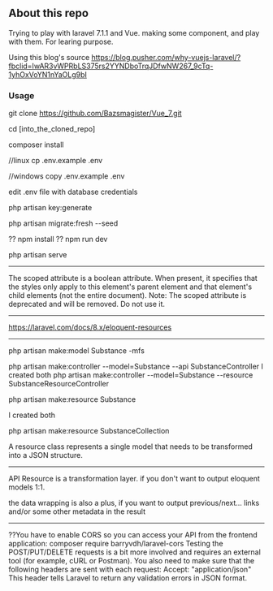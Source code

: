 ## About this repo

Trying to play with laravel 7.1.1 and Vue.
making some component, and play with them.
For learing purpose.

Using this blog's source
https://blog.pusher.com/why-vuejs-laravel/?fbclid=IwAR3vWPRbLS375rs2YYNDboTrqJDfwNW267_9cTq-1yhOxVoYN1nYaOLg9bI

### Usage

git clone https://github.com/Bazsmagister/Vue_7.git

cd [into_the_cloned_repo]

composer install

//linux
cp .env.example .env

//windows
copy .env.example .env

edit .env file with database credentials

php artisan key:generate

php artisan migrate:fresh --seed

??
npm install
??
npm run dev

php artisan serve

---

The scoped attribute is a boolean attribute.
When present, it specifies that the styles only apply to this element's parent element and that element's child elements (not the entire document).
Note: The scoped attribute is deprecated and will be removed. Do not use it.

---

https://laravel.com/docs/8.x/eloquent-resources

---

php artisan make:model Substance -mfs

php artisan make:controller --model=Substance --api SubstanceController
I created both
php artisan make:controller --model=Substance --resource SubstanceResourceController

php artisan make:resource Substance

I created both

php artisan make:resource SubstanceCollection

A resource class represents a single model that needs to be transformed into a JSON structure.

---

API Resource is a transformation layer. if you don't want to output eloquent models 1:1.

the data wrapping is also a plus, if you want to output previous/next... links and/or some other metadata in the result

---

??You have to enable CORS so you can access your API from the frontend application:
composer require barryvdh/laravel-cors
Testing the POST/PUT/DELETE requests is a bit more involved and requires an external tool (for example, cURL or Postman). You also need to make sure that the following headers are sent with each request:
Accept: "application/json"
This header tells Laravel to return any validation errors in JSON format.
